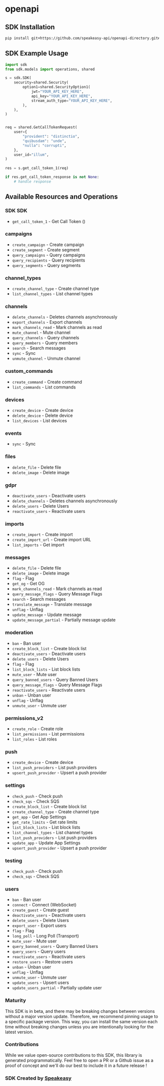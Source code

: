 # openapi

<!-- Start SDK Installation -->
## SDK Installation

```bash
pip install git+https://github.com/speakeasy-api/openapi-directory.git#subdirectory=SDKs/stream-io-api.com/v79.19.1/python
```
<!-- End SDK Installation -->

## SDK Example Usage
<!-- Start SDK Example Usage -->
```python
import sdk
from sdk.models import operations, shared

s = sdk.SDK(
    security=shared.Security(
        option1=shared.SecurityOption1(
            jwt="YOUR_API_KEY_HERE",
            api_key="YOUR_API_KEY_HERE",
            stream_auth_type="YOUR_API_KEY_HERE",
        ),
    ),
)


req = shared.GetCallTokenRequest(
    user={
        "provident": "distinctio",
        "quibusdam": "unde",
        "nulla": "corrupti",
    },
    user_id="illum",
)
    
res = s.get_call_token_1(req)

if res.get_call_token_response is not None:
    # handle response
```
<!-- End SDK Example Usage -->

<!-- Start SDK Available Operations -->
## Available Resources and Operations

### SDK SDK

* `get_call_token_1` - Get Call Token ()

### campaigns

* `create_campaign` - Create campaign
* `create_segment` - Create segment
* `query_campaigns` - Query campaigns
* `query_recipients` - Query recipients
* `query_segments` - Query segments

### channel_types

* `create_channel_type` - Create channel type
* `list_channel_types` - List channel types

### channels

* `delete_channels` - Deletes channels asynchronously
* `export_channels` - Export channels
* `mark_channels_read` - Mark channels as read
* `mute_channel` - Mute channel
* `query_channels` - Query channels
* `query_members` - Query members
* `search` - Search messages
* `sync` - Sync
* `unmute_channel` - Unmute channel

### custom_commands

* `create_command` - Create command
* `list_commands` - List commands

### devices

* `create_device` - Create device
* `delete_device` - Delete device
* `list_devices` - List devices

### events

* `sync` - Sync

### files

* `delete_file` - Delete file
* `delete_image` - Delete image

### gdpr

* `deactivate_users` - Deactivate users
* `delete_channels` - Deletes channels asynchronously
* `delete_users` - Delete Users
* `reactivate_users` - Reactivate users

### imports

* `create_import` - Create import
* `create_import_url` - Create import URL
* `list_imports` - Get import

### messages

* `delete_file` - Delete file
* `delete_image` - Delete image
* `flag` - Flag
* `get_og` - Get OG
* `mark_channels_read` - Mark channels as read
* `query_message_flags` - Query Message Flags
* `search` - Search messages
* `translate_message` - Translate message
* `unflag` - Unflag
* `update_message` - Update message
* `update_message_partial` - Partially message update

### moderation

* `ban` - Ban user
* `create_block_list` - Create block list
* `deactivate_users` - Deactivate users
* `delete_users` - Delete Users
* `flag` - Flag
* `list_block_lists` - List block lists
* `mute_user` - Mute user
* `query_banned_users` - Query Banned Users
* `query_message_flags` - Query Message Flags
* `reactivate_users` - Reactivate users
* `unban` - Unban user
* `unflag` - Unflag
* `unmute_user` - Unmute user

### permissions_v2

* `create_role` - Create role
* `list_permissions` - List permissions
* `list_roles` - List roles

### push

* `create_device` - Create device
* `list_push_providers` - List push providers
* `upsert_push_provider` - Upsert a push provider

### settings

* `check_push` - Check push
* `check_sqs` - Check SQS
* `create_block_list` - Create block list
* `create_channel_type` - Create channel type
* `get_app` - Get App Settings
* `get_rate_limits` - Get rate limits
* `list_block_lists` - List block lists
* `list_channel_types` - List channel types
* `list_push_providers` - List push providers
* `update_app` - Update App Settings
* `upsert_push_provider` - Upsert a push provider

### testing

* `check_push` - Check push
* `check_sqs` - Check SQS

### users

* `ban` - Ban user
* `connect` - Connect (WebSocket)
* `create_guest` - Create guest
* `deactivate_users` - Deactivate users
* `delete_users` - Delete Users
* `export_user` - Export users
* `flag` - Flag
* `long_poll` - Long Poll (Transport)
* `mute_user` - Mute user
* `query_banned_users` - Query Banned Users
* `query_users` - Query users
* `reactivate_users` - Reactivate users
* `restore_users` - Restore users
* `unban` - Unban user
* `unflag` - Unflag
* `unmute_user` - Unmute user
* `update_users` - Upsert users
* `update_users_partial` - Partially update user
<!-- End SDK Available Operations -->

### Maturity

This SDK is in beta, and there may be breaking changes between versions without a major version update. Therefore, we recommend pinning usage
to a specific package version. This way, you can install the same version each time without breaking changes unless you are intentionally
looking for the latest version.

### Contributions

While we value open-source contributions to this SDK, this library is generated programmatically.
Feel free to open a PR or a Github issue as a proof of concept and we'll do our best to include it in a future release !

### SDK Created by [Speakeasy](https://docs.speakeasyapi.dev/docs/using-speakeasy/client-sdks)
